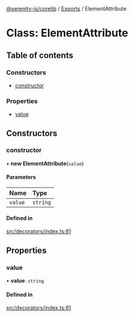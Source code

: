 [@serenity-is/corelib](../README.md) / [Exports](../modules.md) / ElementAttribute

# Class: ElementAttribute

## Table of contents

### Constructors

- [constructor](ElementAttribute.md#constructor)

### Properties

- [value](ElementAttribute.md#value)

## Constructors

### constructor

• **new ElementAttribute**(`value`)

#### Parameters

| Name | Type |
| :------ | :------ |
| `value` | `string` |

#### Defined in

[src/decorators/index.ts:81](https://github.com/serenity-is/serenity/blob/master/packages/corelib/src/decorators/index.ts#L81)

## Properties

### value

• **value**: `string`

#### Defined in

[src/decorators/index.ts:81](https://github.com/serenity-is/serenity/blob/master/packages/corelib/src/decorators/index.ts#L81)
